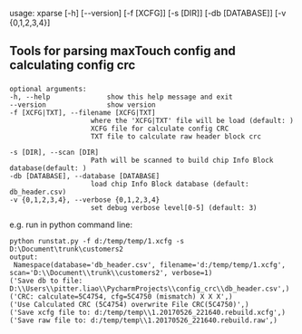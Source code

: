 
usage: xparse [-h] [--version] [-f [XCFG]] [-s [DIR]] [-db [DATABASE]] [-v {0,1,2,3,4}]<br>

Tools for parsing maxTouch config and calculating config crc<br>
------------------

###		
	optional arguments:
	-h, --help				show this help message and exit
	--version				show version
	-f [XCFG|TXT], --filename [XCFG|TXT]
						where the 'XCFG|TXT' file will be load (default: )
						XCFG file for calculate config CRC
						TXT file to calculate raw header block crc

	-s [DIR], --scan [DIR]
						Path will be scanned to build chip Info Block database(default: )
	-db [DATABASE], --database [DATABASE]
						load chip Info Block database (default: db_header.csv)
	-v {0,1,2,3,4}, --verbose {0,1,2,3,4}
						set debug verbose level[0-5] (default: 3)


e.g.
	run in python command line:<br>
	
	
	python runstat.py -f d:/temp/temp/1.xcfg -s D:\Document\trunk\customers2
	output:
	 Namespace(database='db_header.csv', filename='d:/temp/temp/1.xcfg', scan='D:\\Document\\trunk\\customers2', verbose=1)
	('Save db to file: D:\\Users\\pitter.liao\\PycharmProjects\\config_crc\\db_header.csv',)
	('CRC: calculate=5C4754, cfg=5C4750 (mismatch) X X X',)
	('Use Calculated CRC (5C4754) overwrite File CRC(5C4750)',)
	('Save xcfg file to: d:/temp/temp\\1.20170526_221640.rebuild.xcfg',)
	('Save raw file to: d:/temp/temp\\1.20170526_221640.rebuild.raw',)
